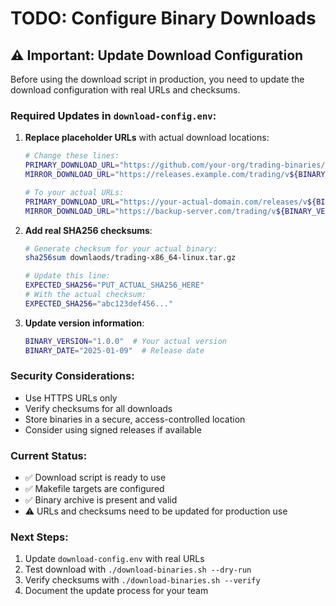 # TODO: Configure Binary Downloads

## ⚠️ Important: Update Download Configuration

Before using the download script in production, you need to update the download configuration with real URLs and checksums.

### Required Updates in `download-config.env`:

1. **Replace placeholder URLs** with actual download locations:
   ```bash
   # Change these lines:
   PRIMARY_DOWNLOAD_URL="https://github.com/your-org/trading-binaries/releases/download/v${BINARY_VERSION}/trading-x86_64-linux.tar.gz"
   MIRROR_DOWNLOAD_URL="https://releases.example.com/trading/v${BINARY_VERSION}/trading-x86_64-linux.tar.gz"
   
   # To your actual URLs:
   PRIMARY_DOWNLOAD_URL="https://your-actual-domain.com/releases/v${BINARY_VERSION}/trading-x86_64-linux.tar.gz"
   MIRROR_DOWNLOAD_URL="https://backup-server.com/trading/v${BINARY_VERSION}/trading-x86_64-linux.tar.gz"
   ```

2. **Add real SHA256 checksums**:
   ```bash
   # Generate checksum for your actual binary:
   sha256sum downlaods/trading-x86_64-linux.tar.gz
   
   # Update this line:
   EXPECTED_SHA256="PUT_ACTUAL_SHA256_HERE"
   # With the actual checksum:
   EXPECTED_SHA256="abc123def456..."
   ```

3. **Update version information**:
   ```bash
   BINARY_VERSION="1.0.0"  # Your actual version
   BINARY_DATE="2025-01-09"  # Release date
   ```

### Security Considerations:

- Use HTTPS URLs only
- Verify checksums for all downloads
- Store binaries in a secure, access-controlled location
- Consider using signed releases if available

### Current Status:

- ✅ Download script is ready to use
- ✅ Makefile targets are configured
- ✅ Binary archive is present and valid
- ⚠️ URLs and checksums need to be updated for production use

### Next Steps:

1. Update `download-config.env` with real URLs
2. Test download with `./download-binaries.sh --dry-run`
3. Verify checksums with `./download-binaries.sh --verify`
4. Document the update process for your team
